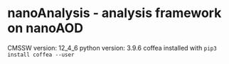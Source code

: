 # nanoAnalysis - analysis framework on nanoAOD

CMSSW version: 12\_4\_6
python version: 3.9.6
coffea installed with `pip3 install coffea --user`
